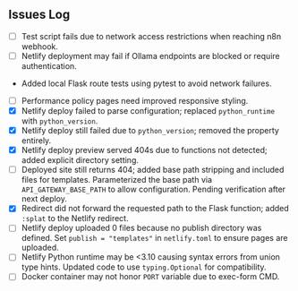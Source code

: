 ## Issues Log

- [ ] Test script fails due to network access restrictions when reaching n8n webhook.
- [ ] Netlify deployment may fail if Ollama endpoints are blocked or require authentication.
- Added local Flask route tests using pytest to avoid network failures.
- [ ] Performance policy pages need improved responsive styling.
- [x] Netlify deploy failed to parse configuration; replaced `python_runtime` with `python_version`.
- [x] Netlify deploy still failed due to `python_version`; removed the property entirely.
- [x] Netlify deploy preview served 404s due to functions not detected; added explicit directory setting.
- [ ] Deployed site still returns 404; added base path stripping and included files for templates. Parameterized the base path via `API_GATEWAY_BASE_PATH` to allow configuration. Pending verification after next deploy.
- [x] Redirect did not forward the requested path to the Flask function; added `:splat` to the Netlify redirect.
- [ ] Netlify deploy uploaded 0 files because no publish directory was defined. Set `publish = "templates"` in `netlify.toml` to ensure pages are uploaded.
- [ ] Netlify Python runtime may be <3.10 causing syntax errors from union type
      hints. Updated code to use `typing.Optional` for compatibility.
- [ ] Docker container may not honor `PORT` variable due to exec-form CMD.
